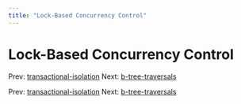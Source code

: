 ```yaml
---
title: "Lock-Based Concurrency Control"
---
```


# Lock-Based Concurrency Control

Prev: [transactional-isolation](transactional-isolation.md)
Next: [b-tree-traversals](b-tree-traversals.md)

Prev: [transactional-isolation](transactional-isolation.md)
Next: [b-tree-traversals](b-tree-traversals.md)
